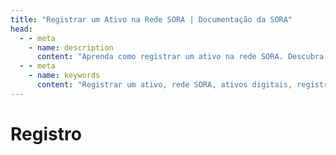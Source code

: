 ```yaml
---
title: "Registrar um Ativo na Rede SORA | Documentação da SORA"
head:
  - - meta
    - name: description
      content: "Aprenda como registrar um ativo na rede SORA. Descubra o processo de listagem e registro de novos ativos digitais dentro do ecossistema SORA. Explore os requisitos, procedimentos e considerações para o registro de ativos e entenda os benefícios de ter seu ativo registrado na rede SORA."
  - - meta
    - name: keywords
      content: "Registrar um ativo, rede SORA, ativos digitais, registro de ativos, listagem de ativos, requisitos, procedimentos"
---
```


# Registro

<!-- @include: /pt/snippets/register-an-asset-polkaswap.md -->
